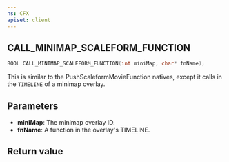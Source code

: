 ```yaml
---
ns: CFX
apiset: client
---
```

## CALL_MINIMAP_SCALEFORM_FUNCTION

```c
BOOL CALL_MINIMAP_SCALEFORM_FUNCTION(int miniMap, char* fnName);
```

This is similar to the PushScaleformMovieFunction natives, except it calls in the `TIMELINE` of a minimap overlay.

## Parameters
* **miniMap**: The minimap overlay ID.
* **fnName**: A function in the overlay's TIMELINE.

## Return value
